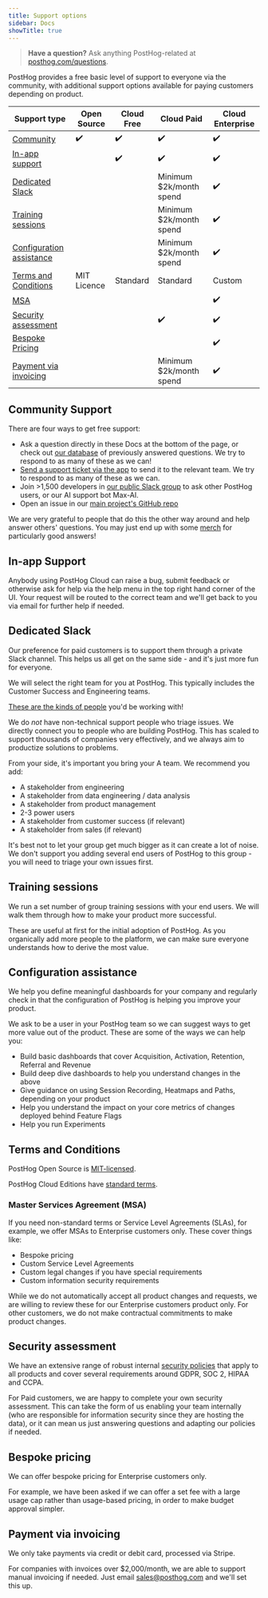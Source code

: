 ```yaml
---
title: Support options
sidebar: Docs
showTitle: true
---
```


> **Have a question?** Ask anything PostHog-related at [posthog.com/questions](/questions).

PostHog provides a free basic level of support to everyone via the community, with additional support options available for paying customers depending on product. 

<div className="overflow-x-auto -mx-5 px-5">
<table className="text-sm">
<thead>
<tr>
<th>Support type</th>
<th>Open Source</th>
<th>Cloud Free</th>
<th>Cloud Paid</th>
<th>Cloud Enterprise</th>
</tr>
</thead>
<tbody>
<tr>
<td><a href="#community-support">Community</a></td>
<td>✔️</td>
<td>✔️</td>
<td>✔️</td>
<td>✔️</td>
</tr>
<tr>
<td><a href="#in-app-support">In-app support</a></td>
<td></td>
<td>✔️</td>
<td>✔️</td>
<td>✔️</td>
</tr>
<tr>
<td><a href="#dedicated-slack">Dedicated Slack</a></td>
<td></td>
<td></td>
<td>Minimum $2k/month spend</td>
<td>✔️</td>
</tr>
<tr>
<td><a href="#training-sessions">Training sessions</a></td>
<td></td>
<td></td>
<td>Minimum $2k/month spend</td>
<td>✔️</td>
</tr>
<tr>
<td><a href="#configuration-assistance">Configuration assistance</a></td>
<td></td>
<td></td>
<td>Minimum $2k/month spend</td>
<td>✔️</td>
</tr>
<tr>
<td><a href="#terms-and-conditions">Terms and Conditions</a></td>
<td>MIT Licence</td>
<td>Standard</td>
<td>Standard</td>
<td>Custom</td>
</tr>
<tr></tr>
<td><a href="#msa">MSA</a></td>
<td></td>
<td></td>
<td></td>
<td>✔️</td>
</tr>
<tr>
<td><a href="#security-assessment">Security assessment</a></td>
<td></td>
<td></td>
<td>✔️</td>
<td>✔️</td>
</tr>
<td><a href="#bespoke-pricing">Bespoke Pricing</a></td>
<td></td>
<td></td>
<td></td>
<td>✔️</td>
</tr>
<tr>
<td><a href="#payment-via-invoicing">Payment via invoicing</a></td>
<td></td>
<td></td>
<td>Minimum $2k/month spend</td>
<td>✔️</td>
</tr>
</tbody>
</table>
</div>

## Community Support

There are four ways to get free support:

* Ask a question directly in these Docs at the bottom of the page, or check out [our database](/questions) of previously answered questions. We try to respond to as many of these as we can!
* [Send a support ticket via the app](https://app.posthog.com/home#supportModal) to send it to the relevant team. We try to respond to as many of these as we can. 
* Join >1,500 developers in [our public Slack group](/slack) to ask other PostHog users, or our AI support bot Max-AI. 
* Open an issue in our [main project's GitHub repo](https://github.com/posthog/posthog)

We are very grateful to people that do this the other way around and help answer others' questions. You may just end up with some [merch](https://merch.posthog.com/) for particularly good answers!

## In-app Support

Anybody using PostHog Cloud can raise a bug, submit feedback or otherwise ask for help via the help menu in the top right hand corner of the UI.  Your request will be routed to the correct team and we'll get back to you via email for further help if needed.

## Dedicated Slack

Our preference for paid customers is to support them through a private Slack channel. This helps us all get on the same side - and it's just more fun for everyone.

We will select the right team for you at PostHog. This typically includes the Customer Success and Engineering teams.

[These are the kinds of people](/handbook/company/team) you'd be working with!

We do *not* have non-technical support people who triage issues. We directly connect you to people who are building PostHog. This has scaled to support thousands of companies very effectively, and we always aim to productize solutions to problems.

From your side, it's important you bring your A team. We recommend you add:

* A stakeholder from engineering
* A stakeholder from data engineering / data analysis
* A stakeholder from product management
* 2-3 power users
* A stakeholder from customer success (if relevant)
* A stakeholder from sales (if relevant)

It's best not to let your group get much bigger as it can create a lot of noise. We don't support you adding several end users of PostHog to this group - you will need to triage your own issues first.

## Training sessions

We run a set number of group training sessions with your end users. We will walk them through how to make your product more successful.

These are useful at first for the initial adoption of PostHog. As you organically add more people to the platform, we can make sure everyone understands how to derive the most value.

## Configuration assistance

We help you define meaningful dashboards for your company and regularly check in that the configuration of PostHog is helping you improve your product.

We ask to be a user in your PostHog team so we can suggest ways to get more value out of the product. These are some of the ways we can help you:

* Build basic dashboards that cover Acquisition, Activation, Retention, Referral and Revenue
* Build deep dive dashboards to help you understand changes in the above
* Give guidance on using Session Recording, Heatmaps and Paths, depending on your product
* Help you understand the impact on your core metrics of changes deployed behind Feature Flags
* Help you run Experiments 

## Terms and Conditions

PostHog Open Source is [MIT-licensed](https://github.com/PostHog/posthog-foss/blob/master/LICENSE).

PostHog Cloud Editions have [standard terms](/terms).

### Master Services Agreement (MSA)

If you need non-standard terms or Service Level Agreements (SLAs), for example, we offer MSAs to Enterprise customers only. These cover things like:

* Bespoke pricing
* Custom Service Level Agreements
* Custom legal changes if you have special requirements
* Custom information security requirements

While we do not automatically accept all product changes and requests, we are willing to review these for our Enterprise customers product only. For other customers, we do not make contractual commitments to make product changes. 

## Security assessment

We have an extensive range of robust internal [security policies](/handbook/company/security) that apply to all products and cover several requirements around GDPR, SOC 2, HIPAA and CCPA. 

For Paid customers, we are happy to complete your own security assessment. This can take the form of us enabling your team internally (who are responsible for information security since they are hosting the data), or it can mean us just answering questions and adapting our policies if needed.

## Bespoke pricing

We can offer bespoke pricing for Enterprise customers only.

For example, we have been asked if we can offer a set fee with a large usage cap rather than usage-based pricing, in order to make budget approval simpler. 

## Payment via invoicing

We only take payments via credit or debit card, processed via Stripe. 

For companies with invoices over $2,000/month, we are able to support manual invoicing if needed. Just email sales@posthog.com and we'll set this up.
